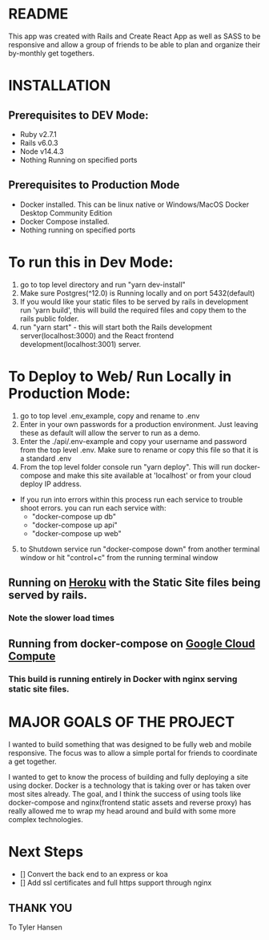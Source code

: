 # README

This app was created with Rails and Create React App as well as SASS to be responsive and allow a group of friends to be able to plan and organize their by-monthly get togethers.

# INSTALLATION

## Prerequisites to DEV Mode:
  * Ruby v2.7.1
  * Rails v6.0.3
  * Node v14.4.3
  * Nothing Running on specified ports
   
## Prerequisites to Production Mode
  * Docker installed. This can be linux native or Windows/MacOS Docker Desktop Community Edition
  * Docker Compose installed.
  * Nothing running on specified ports

# To run this in Dev Mode:
 
 1. go to top level directory and run "yarn dev-install"
 2. Make sure Postgres(^12.0) is Running locally and on port 5432(default)
 3. If you would like your static files to be served by rails in development run 'yarn build', this will build the required files and copy them to the rails public folder.
 4. run "yarn start" - this will start both the Rails development server(localhost:3000) and the React frontend development(localhost:3001) server.
 

 
# To Deploy to Web/ Run Locally in Production Mode:
 1. go to top level .env_example, copy and rename to .env
 2. Enter in your own passwords for a production environment. Just leaving these as default will allow the server to run as a demo.
 3. Enter the ./api/.env-example and copy your username and password from the top level .env. Make sure to rename or copy this file so that it is a standard .env
 4. From the top level folder console run "yarn deploy". This will run docker-compose and make this site available at 'localhost' or from your cloud deploy IP address. 
  - If you run into errors within this process run each service to trouble shoot errors. you can run each service with:
    - "docker-compose up db"
    - "docker-compose up api"
    - "docker-compose up web"
 5. to Shutdown service run "docker-compose down" from another terminal window or hit "control+c" from the running terminal window
 
 
## Running on [Heroku](https://whiskey-night2020.herokuapp.com/) with the Static Site files being served by rails.
### Note the slower load times

## Running from docker-compose on [Google Cloud Compute](whiskeynight.site)
### This build is running entirely in Docker with nginx serving static site files.


# MAJOR GOALS OF THE PROJECT
I wanted to build something that was designed to be fully web and mobile responsive. The focus was to allow a simple portal for friends to coordinate a get together.

I wanted to get to know the process of building and fully deploying a site using docker. Docker is a technology that is taking over or has taken over most sites already. The goal, and I think the success of using tools like docker-compose and nginx(frontend static assets and reverse proxy) has really allowed me to wrap my head around and build with some more complex technologies.


# Next Steps
- [] Convert the back end to an express or koa
- [] Add ssl certificates and full https support through nginx

## THANK YOU
To Tyler Hansen